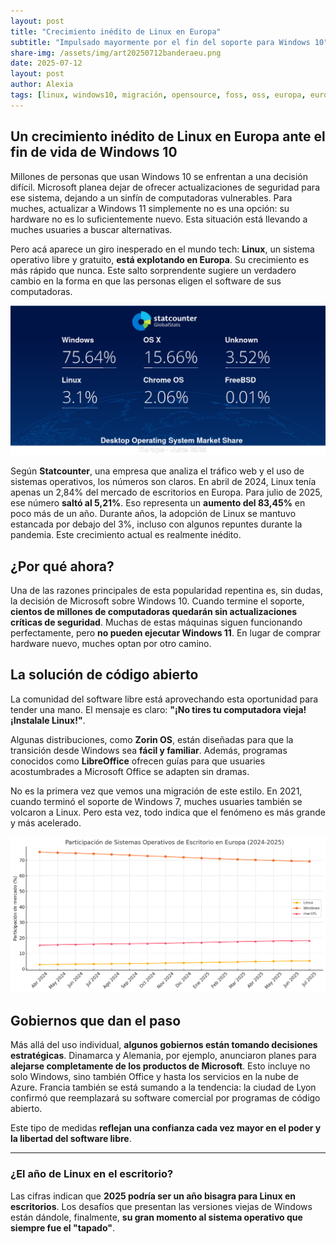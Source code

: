 ```yaml
---
layout: post
title: "Crecimiento inédito de Linux en Europa"
subtitle: "Impulsado mayormente por el fin del soporte para Windows 10"
share-img: /assets/img/art20250712banderaeu.png
date: 2025-07-12
layout: post
author: Alexia
tags: [linux, windows10, migración, opensource, foss, oss, europa, euro, tendencias, macos, mercadoo]
---
```


## Un crecimiento inédito de Linux en Europa ante el fin de vida de Windows 10

Millones de personas que usan Windows 10 se enfrentan a una decisión difícil. Microsoft planea dejar de ofrecer actualizaciones de seguridad para ese sistema, dejando a un sinfín de computadoras 
vulnerables. Para muches, actualizar a Windows 11 simplemente no es una opción: su hardware no es lo suficientemente nuevo. Esta situación está llevando a muches usuaries a buscar alternativas.

Pero acá aparece un giro inesperado en el mundo tech: **Linux**, un sistema operativo libre y gratuito, **está explotando en Europa**. Su crecimiento es más rápido que nunca. Este salto sorprendente 
sugiere un verdadero cambio en la forma en que las personas eligen el software de sus computadoras.

![Crecimiento de Linux en Europa 2024-2025](/assets/img/art20250712statcounter.png)


Según **Statcounter**, una empresa que analiza el tráfico web y el uso de sistemas operativos, los números son claros. En abril de 2024, Linux tenía apenas un 2,84% del mercado de escritorios en 
Europa. Para julio de 2025, ese número **saltó al 5,21%**. Eso representa un **aumento del 83,45%** en poco más de un año. Durante años, la adopción de Linux se mantuvo estancada por debajo del 3%, 
incluso con algunos repuntes durante la pandemia. Este crecimiento actual es realmente inédito.

## ¿Por qué ahora?

Una de las razones principales de esta popularidad repentina es, sin dudas, la decisión de Microsoft sobre Windows 10. Cuando termine el soporte, **cientos de millones de computadoras quedarán sin 
actualizaciones críticas de seguridad**. Muchas de estas máquinas siguen funcionando perfectamente, pero **no pueden ejecutar Windows 11**. En lugar de comprar hardware nuevo, muches optan por otro 
camino.

## La solución de código abierto

La comunidad del software libre está aprovechando esta oportunidad para tender una mano. El mensaje es claro:  **"¡No tires tu computadora vieja! ¡Instalale Linux!"**.

Algunas distribuciones, como **Zorin OS**, están diseñadas para que la transición desde Windows sea **fácil y familiar**. Además, programas conocidos como **LibreOffice** ofrecen guías para que 
usuaries acostumbrades a Microsoft Office se adapten sin dramas.

No es la primera vez que vemos una migración de este estilo. En 2021, cuando terminó el soporte de Windows 7, muches usuaries también se volcaron a Linux. Pero esta vez, todo indica que el fenómeno 
es más grande y más acelerado.

![Crecimiento de Linux en Europa 2024-2025](/assets/img/art20250712crecimiento.png)


## Gobiernos que dan el paso

Más allá del uso individual, **algunos gobiernos están tomando decisiones estratégicas**. Dinamarca y Alemania, por ejemplo, anunciaron planes para **alejarse completamente de los productos de 
Microsoft**. Esto incluye no solo Windows, sino también Office y hasta los servicios en la nube de Azure. Francia también se está sumando a la tendencia: la ciudad de Lyon confirmó que reemplazará su 
software comercial por programas de código abierto.

Este tipo de medidas **reflejan una confianza cada vez mayor en el poder y la libertad del software libre**.

---

### ¿El año de Linux en el escritorio?

Las cifras indican que **2025 podría ser un año bisagra para Linux en escritorios**.  Los desafíos que presentan las versiones viejas de Windows están dándole, finalmente, **su gran momento al 
sistema operativo que siempre fue el "tapado"**.


